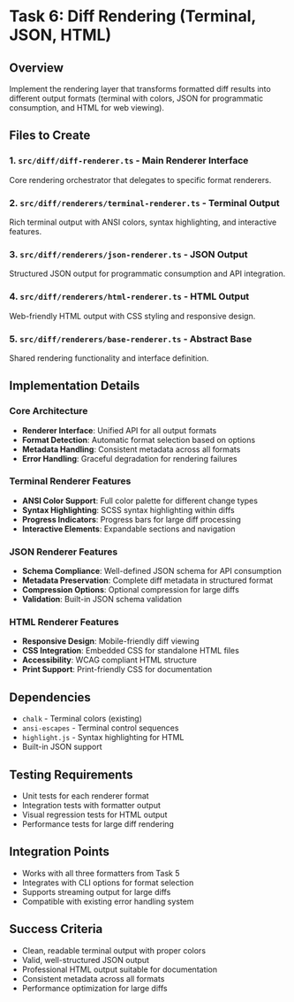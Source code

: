 # Task 6: Diff Rendering (Terminal, JSON, HTML)

## Overview
Implement the rendering layer that transforms formatted diff results into different output formats (terminal with colors, JSON for programmatic consumption, and HTML for web viewing).

## Files to Create

### 1. `src/diff/diff-renderer.ts` - Main Renderer Interface
Core rendering orchestrator that delegates to specific format renderers.

### 2. `src/diff/renderers/terminal-renderer.ts` - Terminal Output
Rich terminal output with ANSI colors, syntax highlighting, and interactive features.

### 3. `src/diff/renderers/json-renderer.ts` - JSON Output  
Structured JSON output for programmatic consumption and API integration.

### 4. `src/diff/renderers/html-renderer.ts` - HTML Output
Web-friendly HTML output with CSS styling and responsive design.

### 5. `src/diff/renderers/base-renderer.ts` - Abstract Base
Shared rendering functionality and interface definition.

## Implementation Details

### Core Architecture
- **Renderer Interface**: Unified API for all output formats
- **Format Detection**: Automatic format selection based on options
- **Metadata Handling**: Consistent metadata across all formats
- **Error Handling**: Graceful degradation for rendering failures

### Terminal Renderer Features
- **ANSI Color Support**: Full color palette for different change types
- **Syntax Highlighting**: SCSS syntax highlighting within diffs
- **Progress Indicators**: Progress bars for large diff processing
- **Interactive Elements**: Expandable sections and navigation

### JSON Renderer Features
- **Schema Compliance**: Well-defined JSON schema for API consumption
- **Metadata Preservation**: Complete diff metadata in structured format
- **Compression Options**: Optional compression for large diffs
- **Validation**: Built-in JSON schema validation

### HTML Renderer Features
- **Responsive Design**: Mobile-friendly diff viewing
- **CSS Integration**: Embedded CSS for standalone HTML files
- **Accessibility**: WCAG compliant HTML structure
- **Print Support**: Print-friendly CSS for documentation

## Dependencies
- `chalk` - Terminal colors (existing)
- `ansi-escapes` - Terminal control sequences
- `highlight.js` - Syntax highlighting for HTML
- Built-in JSON support

## Testing Requirements
- Unit tests for each renderer format
- Integration tests with formatter output
- Visual regression tests for HTML output
- Performance tests for large diff rendering

## Integration Points
- Works with all three formatters from Task 5
- Integrates with CLI options for format selection
- Supports streaming output for large diffs
- Compatible with existing error handling system

## Success Criteria
- Clean, readable terminal output with proper colors
- Valid, well-structured JSON output
- Professional HTML output suitable for documentation
- Consistent metadata across all formats
- Performance optimization for large diffs
